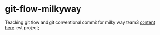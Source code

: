 # git-flow-milkyway
Teaching git flow and git conventional commit for milky way team3 [content here](https://github.com/boytur/git-flow-milkyway/wiki)
test project;
